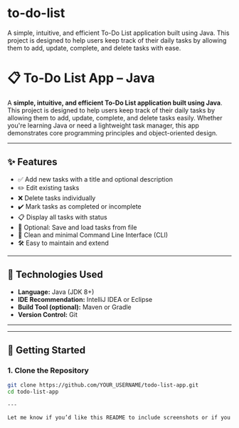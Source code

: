 # to-do-list
A simple, intuitive, and efficient To-Do List application built using Java. This project is designed to help users keep track of their daily tasks by allowing them to add, update, complete, and delete tasks with ease.

# 📋 To-Do List App – Java

A **simple, intuitive, and efficient To-Do List application built using Java**. This project is designed to help users keep track of their daily tasks by allowing them to add, update, complete, and delete tasks easily. Whether you're learning Java or need a lightweight task manager, this app demonstrates core programming principles and object-oriented design.

---

## ✨ Features

- ✅ Add new tasks with a title and optional description
- ✏️ Edit existing tasks
- ❌ Delete tasks individually
- ✔️ Mark tasks as completed or incomplete
- 📋 Display all tasks with status
- 💾 Optional: Save and load tasks from file
- 🧪 Clean and minimal Command Line Interface (CLI)
- 🛠️ Easy to maintain and extend

---

## 🧰 Technologies Used

- **Language:** Java (JDK 8+)
- **IDE Recommendation:** IntelliJ IDEA or Eclipse
- **Build Tool (optional):** Maven or Gradle
- **Version Control:** Git

---

---

## 🚀 Getting Started

### 1. Clone the Repository

```bash
git clone https://github.com/YOUR_USERNAME/todo-list-app.git
cd todo-list-app

---

Let me know if you’d like this README to include screenshots or if you'd like me to generate the Java source files (`Task.java`, `TaskManager.java`, and `Main.java`) as well.

